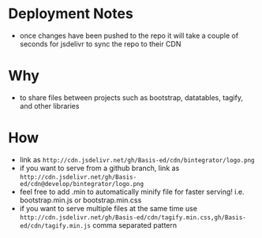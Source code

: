 # Deployment Notes
- once changes have been pushed to the repo it will take a couple of seconds for jsdelivr to sync the repo to their CDN

# Why
- to share files between projects such as bootstrap, datatables, tagify, and other libraries

# How
- link as `http://cdn.jsdelivr.net/gh/Basis-ed/cdn/bintegrator/logo.png`
- if you want to serve from a github branch, link as `http://cdn.jsdelivr.net/gh/Basis-ed/cdn@develop/bintegrator/logo.png`
- feel free to add .min to automatically minify file for faster serving! i.e. bootstrap.min.js or bootstrap.min.css
- if you want to serve multiple files at the same time use `http://cdn.jsdelivr.net/gh/Basis-ed/cdn/tagify.min.css,gh/Basis-ed/cdn/tagify.min.js` comma separated pattern
